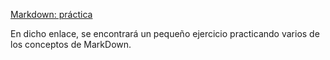[Markdown: práctica](https://github.com/LuciaAida/PortfolioDAW/blob/main/practica%20MarkDown.md)

En dicho enlace, se encontrará un pequeño ejercicio practicando varios de los conceptos de MarkDown.
